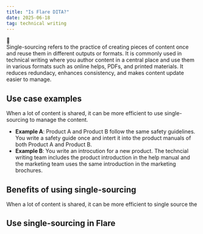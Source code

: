```yaml
---
title: "Is Flare DITA?"
date: 2025-06-18
tag: technical writing
---
```

📑   
Single-sourcing refers to the practice of creating pieces of content once and reuse them in different outputs or formats. It is commonly used in technical writing where you author content in a central place and use them in various formats such as online helps, PDFs, and printed materials. It reduces redundacy, enhances consistency, and makes content update easier to manage.   
## Use case examples<br>   
When a lot of content is shared, it can be more efficient to use single-sourcing to manage the content. <br>

- **Example A**: Product A and Product B follow the same safety guidelines. You write a safety guide once and intert it into the product manuals of both Product A and Product B. 
- **Example B**: You write an introcution for a new product. The techncial writing team includes the product introduction in the help manual and the marketing team uses the same introduction in the marketing brochures. 

## Benefits of using single-sourcing
When a lot of content is shared, it can be more efficient to single source the 

## Use single-sourcing in Flare
